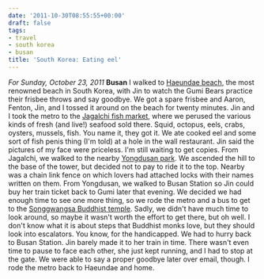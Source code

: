 ```yaml
---
date: '2011-10-30T08:55:55+00:00'
draft: false
tags:
- travel
- south korea
- busan
title: 'South Korea: Eating eel'
---
```


*For Sunday, October 23, 2011* **Busan** I walked to [Haeundae beach](http://www.google.com/search?hl=en&client;=safari&rls;=en&q;=Yonggungsa&bav;=on.2,or.r_gc.r_pw.,cf.osb&biw;=1366&bih;=690&um;=1&ie;=UTF-8&tbm;=isch&source;=og&sa;=N&tab;=wi#um=1&hl;=en&client;=safari&rls;=en&tbm;=isch&sa;=1&q;=Haeundae+beach&pbx;=1&oq;=Haeundae+beach&aq;=f&aqi;=g5g-S5&aql;=1&gs;_sm=e&gs;_upl=1435588l1436398l0l1436714l7l6l0l3l3l0l187l379l1.2l3l0&bav;=on.2,or.r_gc.r_pw.,cf.osb&fp;=e85638aef1ce869b&biw;=1366&bih;=690), the most renowned beach in South Korea, with Jin to watch the Gumi Bears practice their frisbee throws and say goodbye. We got a spare frisbee and Aaron, Fenton, Jin, and I tossed it around on the beach for twenty minutes. Jin and I took the metro to the [Jagalchi fish market](http://www.google.com/search?hl=en&client;=safari&rls;=en&q;=Yonggungsa&bav;=on.2,or.r_gc.r_pw.,cf.osb&biw;=1366&bih;=690&um;=1&ie;=UTF-8&tbm;=isch&source;=og&sa;=N&tab;=wi#um=1&hl;=en&client;=safari&rls;=en&tbm;=isch&sa;=1&q;=Jagalchi+fish+market&oq;=Jagalchi+fish+market&aq;=f&aqi;=g1g-S1&aql;=1&gs;_sm=e&gs;_upl=154455l154455l0l154897l1l1l0l0l0l0l108l108l0.1l1l0&bav;=on.2,or.r_gc.r_pw.,cf.osb&fp;=e85638aef1ce869b&biw;=1366&bih;=690), where we perused the various kinds of fresh (and live!) seafood sold there. Squid, octopus, eels, crabs, oysters, mussels, fish. You name it, they got it. We ate cooked eel and some sort of fish penis thing (I'm told) at a hole in the wall restaurant. Jin said the pictures of my face were priceless. I'm still waiting to get copies. From Jagalchi, we walked to the nearby [Yongdusan park](http://www.google.com/search?hl=en&client;=safari&rls;=en&q;=Yonggungsa&bav;=on.2,or.r_gc.r_pw.,cf.osb&biw;=1366&bih;=690&um;=1&ie;=UTF-8&tbm;=isch&source;=og&sa;=N&tab;=wi#um=1&hl;=en&client;=safari&rls;=en&tbm;=isch&sa;=1&q;=Yongdusan&oq;=Yongdusan&aq;=f&aqi;=g1g-S1&aql;=1&gs;_sm=e&gs;_upl=245129l245129l2l245402l1l1l0l0l0l0l234l234l2-1l1l0&bav;=on.2,or.r_gc.r_pw.,cf.osb&fp;=e85638aef1ce869b&biw;=1366&bih;=690). We ascended the hill to the base of the tower, but decided not to pay to ride it to the top. Nearby was a chain link fence on which lovers had attached locks with their names written on them. From Yongdusan, we walked to Busan Station so Jin could buy her train ticket back to Gumi later that evening. We decided we had enough time to see one more thing, so we rode the metro and a bus to get to the [Songgwangsa Buddhist temple](http://www.google.com/search?hl=en&client;=safari&rls;=en&q;=Yonggungsa&bav;=on.2,or.r_gc.r_pw.,cf.osb&biw;=1366&bih;=690&um;=1&ie;=UTF-8&tbm;=isch&source;=og&sa;=N&tab;=wi#um=1&hl;=en&client;=safari&rls;=en&tbm;=isch&sa;=X&ei;=GBCtTrrhHZHNmAWkwqHMDg&ved;=0CD0QvwUoAQ&q;=Songgwangsa+temple&spell;=1&bav;=on.2,or.r_gc.r_pw.,cf.osb&fp;=e85638aef1ce869b&biw;=1366&bih;=690). Sadly, we didn't have much time to look around, so maybe it wasn't worth the effort to get there, but oh well. I don't know what it is about steps that Buddhist monks love, but they should look into escalators. You know, for the handicapped. We had to hurry back to Busan Station. Jin barely made it to her train in time. There wasn't even time to pause to face each other, she just kept running, and I had to stop at the gate. We were able to say a proper goodbye later over email, though. I rode the metro back to Haeundae and home.
